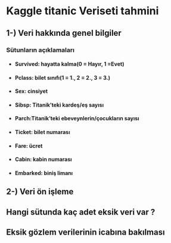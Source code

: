 # Kaggle titanic Veriseti tahmini 

## 1-) Veri hakkında genel bilgiler 

### Sütunların açıklamaları 

- ####  Survived: hayatta kalma(0 = Hayır, 1 =Evet)
- ####  Pclass: bilet sınıfı(1 = 1., 2 = 2., 3 = 3.)
- #### Sex: cinsiyet
- #### Sibsp: Titanik’teki kardeş/eş sayısı
- #### Parch:Titanik’teki ebeveynlerin/çocukların sayısı
- #### Ticket: bilet numarası
- #### Fare: ücret
- #### Cabin: kabin numarası
- #### Embarked: biniş limanı

## 2-) Veri ön işleme

## Hangi sütunda kaç adet eksik veri var ?


## Eksik gözlem verilerinin icabına bakılması 




 


